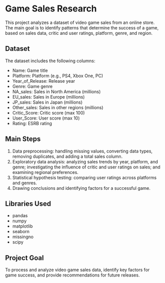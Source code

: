 # Game Sales Research

This project analyzes a dataset of video game sales from an online store. The main goal is to identify patterns that determine the success of a game, based on sales data, critic and user ratings, platform, genre, and region.

## Dataset

The dataset includes the following columns:
- Name: Game title
- Platform: Platform (e.g., PS4, Xbox One, PC)
- Year_of_Release: Release year
- Genre: Game genre
- NA_sales: Sales in North America (millions)
- EU_sales: Sales in Europe (millions)
- JP_sales: Sales in Japan (millions)
- Other_sales: Sales in other regions (millions)
- Critic_Score: Critic score (max 100)
- User_Score: User score (max 10)
- Rating: ESRB rating

## Main Steps

1. Data preprocessing: handling missing values, converting data types, removing duplicates, and adding a total sales column.
2. Exploratory data analysis: analyzing sales trends by year, platform, and genre; investigating the influence of critic and user ratings on sales; and examining regional preferences.
3. Statistical hypothesis testing: comparing user ratings across platforms and genres.
4. Drawing conclusions and identifying factors for a successful game.

## Libraries Used

- pandas
- numpy
- matplotlib
- seaborn
- missingno
- scipy

## Project Goal

To process and analyze video game sales data, identify key factors for game success, and provide recommendations for future releases.

